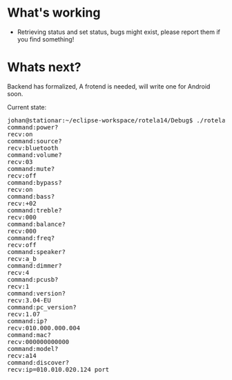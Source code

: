 # What's working
* Retrieving status and set status, bugs might exist, please report them if you find something!

# Whats next?
Backend has formalized, A frotend is needed, will write one for Android soon.


Current state:

<pre>
johan@stationar:~/eclipse-workspace/rotela14/Debug$ ./rotela14 
command:power?
recv:on
command:source?
recv:bluetooth
command:volume?
recv:03
command:mute?
recv:off
command:bypass?
recv:on
command:bass?
recv:+02
command:treble?
recv:000
command:balance?
recv:000
command:freq?
recv:off
command:speaker?
recv:a_b
command:dimmer?
recv:4
command:pcusb?
recv:1
command:version?
recv:3.04-EU
command:pc_version?
recv:1.07
command:ip?
recv:010.000.000.004
command:mac?
recv:000000000000
command:model?
recv:a14
command:discover?
recv:ip=010.010.020.124 port	

</pre>
